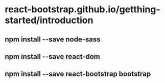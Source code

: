 # react-bootstrap.github.io/getthing-started/introduction

 ## npm install --save node-sass
 ## npm install --save react-dom
 ## npm install --save react-bootstrap bootstrap
